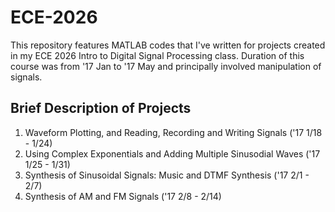 # ECE-2026
This repository features MATLAB codes that I've written for projects created in my ECE 2026 Intro to Digital Signal Processing class. 
Duration of this course was from '17 Jan to '17 May and principally involved manipulation of signals. 

## Brief Description of Projects 

1. Waveform Plotting, and Reading, Recording and Writing Signals ('17 1/18 - 1/24)
2. Using Complex Exponentials and Adding Multiple Sinusodial Waves ('17 1/25 - 1/31)
3. Synthesis of Sinusoidal Signals: Music and DTMF Synthesis ('17 2/1 - 2/7)
4. Synthesis of AM and FM Signals ('17 2/8 - 2/14)
